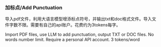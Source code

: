 ### 加标点/Add Punctuation
导入pdf文件，利用大语言模型增添标点符号，并输出txt和doc格式文件。导入文件字数不限。需要有自己的api账户。花费约为3tokens每字。

Import PDF files, use LLM to add punctuation, output TXT or DOC files. No words number limit. Require a personal API account. 3 tokens/word
